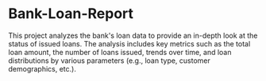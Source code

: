 # Bank-Loan-Report
This project analyzes the bank's loan data to provide an in-depth look at the status of issued loans. The analysis includes key metrics such as the total loan amount, the number of loans issued, trends over time, and loan distributions by various parameters (e.g., loan type, customer demographics, etc.).

